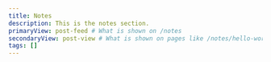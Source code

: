 ```yaml
---
title: Notes
description: This is the notes section.
primaryView: post-feed # What is shown on /notes
secondaryView: post-view # What is shown on pages like /notes/hello-world
tags: []
---
```


